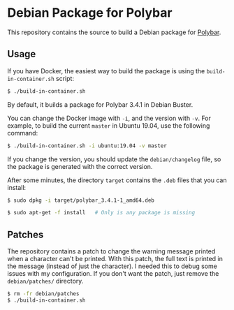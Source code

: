 # Debian Package for Polybar

This repository contains the source to build a Debian package for [Polybar](https://polybar.github.io/).

## Usage

If you have Docker, the easiest way to build the package is using the `build-in-container.sh` script:

```bash
$ ./build-in-container.sh
```

By default, it builds a package for Polybar 3.4.1 in Debian Buster.

You can change the Docker image with `-i`, and the version with `-v`. For example, to build the current `master` in Ubuntu 19.04, use the following command:

```bash
$ ./build-in-container.sh -i ubuntu:19.04 -v master
```

If you change the version, you should update the `debian/changelog` file, so the package is generated with the correct version.

After some minutes, the directory `target` contains the `.deb` files that you can install:

```bash
$ sudo dpkg -i target/polybar_3.4.1-1_amd64.deb

$ sudo apt-get -f install   # Only is any package is missing
```

## Patches

The repository contains a patch to change the warning message printed when a character can't be printed. With this patch, the full text is printed in the message (instead of just the character). I needed this to debug some issues with my configuration. If you don't want the patch, just remove the `debian/patches/` directory.

```bash
$ rm -fr debian/patches
$ ./build-in-container.sh
```
